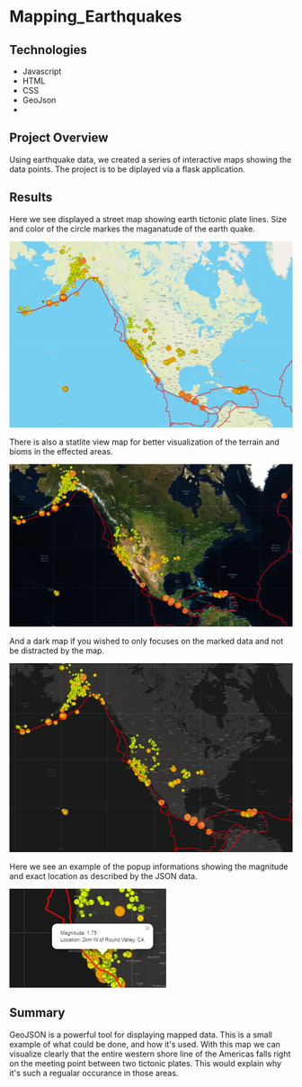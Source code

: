 # Mapping_Earthquakes
## Technologies
- Javascript
- HTML
- CSS
- GeoJson
- 
## Project Overview
Using earthquake data, we created a series of interactive maps showing the data points. The project is to be diplayed via a flask application. 
## Results
Here we see displayed a street map showing earth tictonic plate lines. Size and color of the circle markes the maganatude of the earth quake. 

![street](https://github.com/Hamza97anh/Mapping_Earthquakes/blob/0dcc0c17ca55cd9491daea58b450811dd9c69594/Image/Streets.PNG)

There is also a statlite view map for better visualization of the terrain and bioms in the effected areas.  

![satalite](https://github.com/Hamza97anh/Mapping_Earthquakes/blob/0dcc0c17ca55cd9491daea58b450811dd9c69594/Image/Satalite.PNG)

And a dark map if you wished to only focuses on the marked data and not be distracted by the map. 

![data](https://github.com/Hamza97anh/Mapping_Earthquakes/blob/0dcc0c17ca55cd9491daea58b450811dd9c69594/Image/Dark.PNG)

Here we see an example of the popup informations showing the magnitude and exact location as described by the JSON data.

![popup](https://github.com/Hamza97anh/Mapping_Earthquakes/blob/0dcc0c17ca55cd9491daea58b450811dd9c69594/Image/Popup%20tab.PNG)

## Summary

GeoJSON is a powerful tool for displaying mapped data. This is a small example of what could be done, and how it's used. With this map we can visualize clearly that the entire western shore line of the Americas falls right on the meeting point between two tictonic plates. This would explain why it's such a regualar occurance in those areas. 
